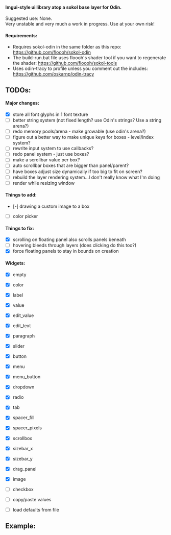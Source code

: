 #### Imgui-style ui library atop a sokol base layer for Odin.

Suggested use: None. \
Very unstable and very much a work in progress. Use at your own risk!

#### Requirements:
- Requires sokol-odin in the same folder as this repo: https://github.com/floooh/sokol-odin  
- The build-run.bat file uses floooh's shader tool if you want to regenerate the shader: https://github.com/floooh/sokol-tools  
- Uses odin-tracy to profile unless you comment out the includes: https://github.com/oskarnp/odin-tracy

## TODOs:

#### Major changes:
- [x] store all font glyphs in 1 font texture
- [ ] better string system (not fixed length? use Odin's strings? Use a string arena?)
- [ ] redo memory pools/arena - make growable (use odin's arena?)
- [ ] figure out a better way to make unique keys for boxes - level/index system?
- [ ] rewrite input system to use callbacks?
- [ ] redo panel system - just use boxes?
- [ ] make a scrollbar value per box?
- [ ] auto scrollbar boxes that are bigger than panel/parent?
- [ ] have boxes adjust size dynamically if too big to fit on screen?
- [ ] rebuild the layer rendering system...I don't really know what I'm doing
- [ ] render while resizing window

#### Things to add:
- [-] drawing a custom image to a box
- [ ] color picker

#### Things to fix:
- [x] scrolling on floating panel also scrolls panels beneath
- [ ] hovering bleeds through layers (does clicking do this too?)
- [x] force floating panels to stay in bounds on creation

#### Widgets:
- [x] empty
- [x] color
- [x] label
- [x] value
- [x] edit_value
- [x] edit_text
- [x] paragraph
- [x] slider
- [x] button
- [x] menu
- [x] menu_button
- [x] dropdown
- [x] radio
- [x] tab
- [x] spacer_fill
- [x] spacer_pixels
- [x] scrollbox
- [x] sizebar_x
- [x] sizebar_y
- [x] drag_panel
- [x] image

- [ ] checkbox
- [ ] copy/paste values
- [ ] load defaults from file


## Example:


